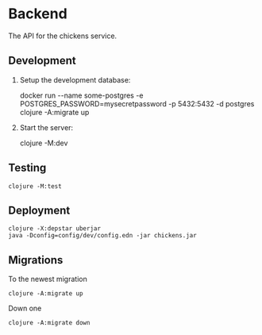 # Backend

The API for the chickens service.

## Development

1) Setup the development database:

    docker run --name some-postgres -e POSTGRES_PASSWORD=mysecretpassword -p 5432:5432 -d postgres
    clojure -A:migrate up

2) Start the server:

    clojure -M:dev

## Testing

    clojure -M:test

## Deployment

    clojure -X:depstar uberjar
    java -Dconfig=config/dev/config.edn -jar chickens.jar

## Migrations

To the newest migration

    clojure -A:migrate up

Down one

    clojure -A:migrate down
